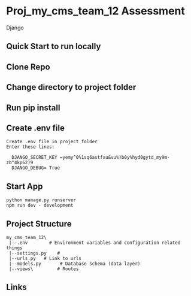 # Proj_my_cms_team_12 Assessment

Django

## Quick Start to run locally

## Clone Repo

## Change directory to project folder

## Run pip install


## Create .env file

    Create .env file in project folder
    Enter these lines:

      DJANGO_SECRET_KEY =yemy^0%1sq6astfxu&vu%)b0y%hyd0gytd_my9m-zb^4kp62)9
      DJANGO_DEBUG= True
      

## Start App
    python manage.py runserver      
    npm run dev - development
## Project Structure

```
my_cms_team_12\
 |--.env        # Environment variables and configuration related things
 |--settings.py    # 
 |--urls.py   # Link to urls
 |--models.py       # Database schema (data layer)
 |--views\         # Routes
```

## Links
  



